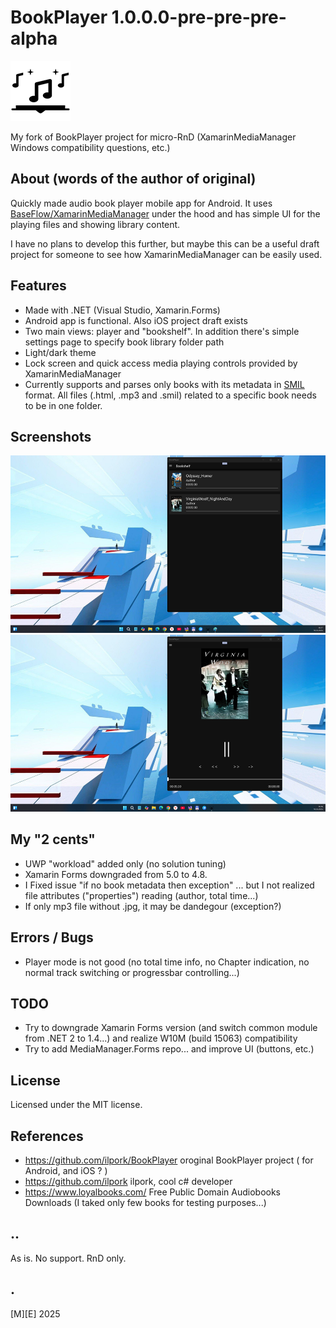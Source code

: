 # BookPlayer 1.0.0.0-pre-pre-pre-alpha
![Logo](Images/logo.png)

My fork of BookPlayer project for micro-RnD (XamarinMediaManager Windows compatibility questions, etc.)

## About (words of the author of original)
Quickly made audio book player mobile app for Android. It uses [BaseFlow/XamarinMediaManager](https://github.com/Baseflow/XamarinMediaManager) under the hood and has simple UI for the playing files and showing library content. 

I have no plans to develop this further, but maybe this can be a useful draft project for someone to see how XamarinMediaManager can be easily used.

## Features
- Made with .NET (Visual Studio, Xamarin.Forms)
- Android app is functional. Also iOS project draft exists
- Two main views: player and "bookshelf". In addition there's simple settings page to specify book library folder path
- Light/dark theme
- Lock screen and quick access media playing controls provided by XamarinMediaManager
- Currently supports and parses only books with its metadata in [SMIL](https://en.wikipedia.org/wiki/Synchronized_Multimedia_Integration_Language) format. All files (.html, .mp3 and .smil) related to a specific book needs to be in one folder.

## Screenshots
![Bookshelf](Images/sshot01.png)
![Player](Images/sshot02.png)

## My "2 cents"
- UWP "workload" added only (no solution tuning)
- Xamarin Forms downgraded from 5.0 to 4.8.
- I Fixed issue "if no book metadata then exception" ... but I not realized file attributes ("properties") reading (author, total time...)
- If only mp3 file without .jpg, it may be dandegour (exception?)

## Errors / Bugs
- Player mode is not good (no total time info, no Chapter indication, no normal track switching or progressbar controlling...)

## TODO
- Try to downgrade Xamarin Forms version (and switch common module from .NET 2 to 1.4...) and realize W10M (build 15063) compatibility
- Try to add MediaManager.Forms repo... and improve UI (buttons, etc.)

## License
Licensed under the MIT license.

## References
- https://github.com/ilpork/BookPlayer oroginal BookPlayer project ( for Android, and iOS ? ) 
- https://github.com/ilpork ilpork, cool c# developer
- https://www.loyalbooks.com/ Free Public Domain Audiobooks Downloads (I taked only few books for testing purposes...)

## ..
As is. No support. RnD only.

## .
[M][E] 2025
